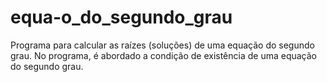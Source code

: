 # equa-o_do_segundo_grau
Programa para calcular as raízes (soluções) de uma equação do segundo grau.  No programa, é abordado a condição de existência de uma equação do segundo grau. 

